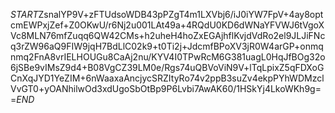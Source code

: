 $START$ZsnalYP9V+zFTUdsoWDB43pPZgT4m1LXVbj6/iJ0iYW7FpV+4ay8optcmEWPxjZef+Z0OKwU/r6Nj2u001LAt49a+4RQdU0KD6dWNaYFVWJ6tVgoXVc8MLN76mfZuqq6QW42CMs+h2uheH4hoZxEGAjhflKvjdVdRo2el9JLJiFNcq3rZW96aQ9FIW9jqH7BdLlC02k9+t0Ti2j+JdcmfBPoXV3jR0W4arGP+onmqnmq2FnA8vrIELHOUGu8CaAj2nu/KYV4I0TPwRcM6G381uagL0HqJfBOg32o6jSBe9vIMsZ9d4+B08VgCZ39LM0e/Rgs74uQBVoViN9V+lTqLpixZ5qFDXoGCnXqJYD1YeZIM+6nWaaxaAncjycSRZItyRo74v2ppB3suZv4ekpPYhWDMzclVvGT0+yOANhilwOd3xdUgoSbOtBp9P6Lvbi7AwAK60/1HSkYj4LkoWKh9g==$END$